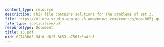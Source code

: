 ```yaml
---
content_type: resource
description: This file contains solutions for the problems of set 3.
file: https://ol-ocw-studio-app-qa.s3.amazonaws.com/courses/mas-865j-quantum-information-science-spring-2006/627436d594fdd0f53653a750fe8b4fc1_s3.pdf
file_type: application/pdf
resourcetype: Document
title: s3.pdf
uid: 627436d5-94fd-d0f5-3653-a750fe8b4fc1
---
```


